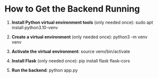 # How to Get the Backend Running

1) **Install Python virtual environment tools** (only needed once): sudo apt install python3.10-venv


2) **Create a virtual environment** (only needed once): python3 -m venv venv

3) **Activate the virtual environment**: source venv/bin/activate

4) **Install Flask** (only needed once): pip install flask flask-cors

5) **Run the backend**: python app.py
